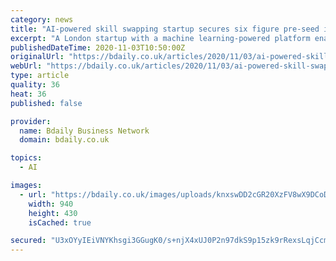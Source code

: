 ```yaml
---
category: news
title: "AI-powered skill swapping startup secures six figure pre-seed investment"
excerpt: "A London startup with a machine learning-powered platform enabling skill swapping and data insights into skill demands has secured six-figure… | London | Digital | Funding | Training | Technology | Te"
publishedDateTime: 2020-11-03T10:50:00Z
originalUrl: "https://bdaily.co.uk/articles/2020/11/03/ai-powered-skill-swapping-startup-secures-six-figure-pre-seed-investment"
webUrl: "https://bdaily.co.uk/articles/2020/11/03/ai-powered-skill-swapping-startup-secures-six-figure-pre-seed-investment"
type: article
quality: 36
heat: 36
published: false

provider:
  name: Bdaily Business Network
  domain: bdaily.co.uk

topics:
  - AI

images:
  - url: "https://bdaily.co.uk/images/uploads/knxswDD2cGR20XzFV8wX9DCoDbK8hifBmsRhB2Tr.jpeg?w=940&h=430&fit=crop-50-50&s=c8cb886a8d7acdc2cd5eb39e57300c1a"
    width: 940
    height: 430
    isCached: true

secured: "U3xOYyIEiVNYKhsgi3GGugK0/s+njX4xUJ0P2n97dkS9p15zk9rRexsLqjCcm0WGCCg+cb1zp87cfKu7zWlFZIOvb2IbnngKcIopee/7RfQhtMoVaqu4iP4uOsGLChfBw4sqKGTBZD76Q39dUzCCaxKn92Uk3r/LWd3ghV1C6dfJY4DN6WHA/DUjaAjz2ioRZImMwELs1j94sWGndliRELYbtbUyRGK/XnnwbyEsNV0SLlSv9G5o241kSwQSTVBqpFLv6nzZEtTMAt8Q6h7wl94Gokyau2oXQik81+GJs4k/GaW5NCtU498hpQUX0GURg03J9iQqyyiNxKruyGKoSwqaLd8t4K0Rdo+5BTtyD+0=;xyYGVB7OrGYkq0Z7THCzLg=="
---
```


